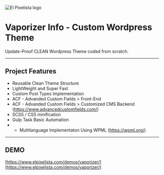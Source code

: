 ![El Pixelista logo](https://www.elpixelista.com/xtras/cdn/banner1.png)

# Vaporizer Info - Custom Wordpress Theme

Update-Proof CLEAN Wordpress Theme coded from scratch.

---

## Project Features
- Reusable Clean Theme Structure
- LightWeight and Super Fast
- Custom Post Types Implementation
- ACF - Advanded Custom Fields > Front-End
- ACF - Advanded Custom Fields > Customized CMS Backend (https://www.advancedcustomfields.com/)
- SCSS / CSS minification
- Gulp Task Basic Automation
- - Multilanguage Implementaton Using WPML (https://wpml.org/)

---

## DEMO

[https://www.elpixelista.com/demos/vaporizer/](https://www.elpixelista.com/demos/vaporizer/)





